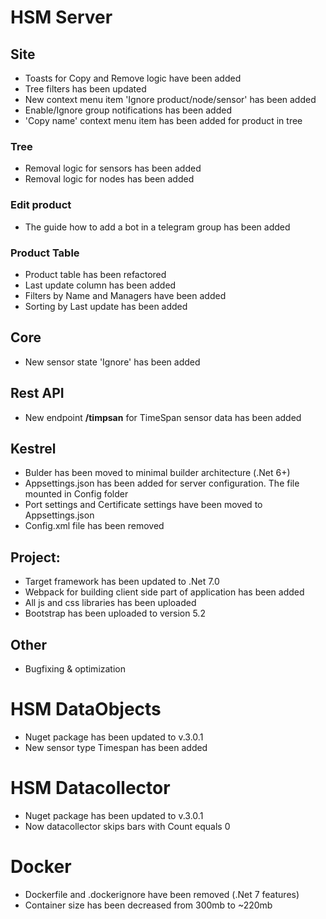 # HSM Server

## Site

* Toasts for Copy and Remove logic have been added
* Tree filters has been updated
* New context menu item 'Ignore product/node/sensor' has been added
* Enable/Ignore group notifications has been added
* 'Copy name' context menu item has been added for product in tree

### Tree

* Removal logic for sensors has been added
* Removal logic for nodes has been added

### Edit product

* The guide how to add a bot in a telegram group has been added

### Product Table

* Product table has been refactored
* Last update column has been added
* Filters by Name and Managers have been added
* Sorting by Last update has been added

## Core

* New sensor state 'Ignore' has been added

## Rest API

* New endpoint **/timpsan** for TimeSpan sensor data has been added

## Kestrel

* Bulder has been moved to minimal builder architecture (.Net 6+)
* Appsettings.json has been added for server configuration. The file mounted in Config folder
* Port settings and Certificate settings have been moved to Appsettings.json
* Config.xml file has been removed

## Project:

* Target framework has been updated to .Net 7.0
* Webpack for building client side part of application has been added
* All js and css libraries has been uploaded
* Bootstrap has been uploaded to version 5.2

## Other

* Bugfixing & optimization

# HSM DataObjects

* Nuget package has been updated to v.3.0.1
* New sensor type Timespan has been added

# HSM Datacollector

* Nuget package has been updated to v.3.0.1
* Now datacollector skips bars with Count equals 0

# Docker

* Dockerfile and .dockerignore have been removed (.Net 7 features)
* Container size has been decreased from 300mb to ~220mb
